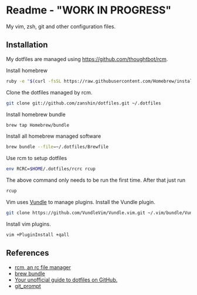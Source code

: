 # Readme - "WORK IN PROGRESS"

My vim, zsh, git and other configuration files.

## Installation

My dotfiles are managed using https://github.com/thoughtbot/rcm.

Install homebrew
```bash
ruby -e "$(curl -fsSL https://raw.githubusercontent.com/Homebrew/install/master/install)"
```

Clone the dotfiles managed by rcm.

```bash
git clone git://github.com/zanshin/dotfiles.git ~/.dotfiles
```

Install homebrew bundle

```bash
brew tap Homebrew/bundle
```

Install all homebrew managed software

```bash
brew bundle --file=~/.dotfiles/Brewfile
```

Use rcm to setup dotfiles

```bash
env RCRC=$HOME/.dotfiles/rcrc rcup
```

The above command only needs to be run the first time. After that just run

```bash
rcup
```

Vim uses [Vundle](https://github.com/VundleVim/Vundle.vim) to manage plugins. Install the Vundle plugin.

```bash
git clone https://github.com/VundleVim/Vundle.vim.git ~/.vim/bundle/Vundle.vim
```

Install vim plugins.

```bash
vim +PluginInstall +qall
```

## References

* [rcm, an rc file manager](https://robots.thoughtbot.com/rcm-for-rc-files-in-dotfiles-repos)
* [brew bundle](https://github.com/Homebrew/homebrew-bundle)
* [Your unofficial guide to dotfiles on GitHub.](https://dotfiles.github.io)
* [git_prompt](https://gist.github.com/joshdick/4415470)
